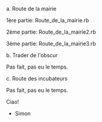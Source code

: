 a. Route de la mairie

1ère partie: Route_de_la_mairie.rb

2ème partie: Route_de_la_mairie2.rb

3ème partie: Route_de_la_mairie3.rb

b. Trader de l'obscur

Pas fait, pas eu le temps.

c. Route des incubateurs

Pas fait, pas eu le temps.

Ciao!

- Simon
